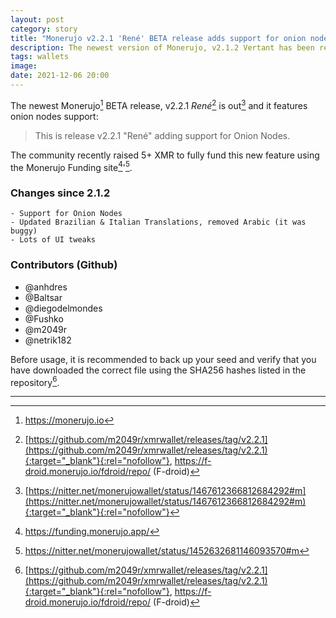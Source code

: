 ```yaml
---
layout: post
category: story
title: "Monerujo v2.2.1 'René' BETA release adds support for onion nodes"
description: The newest version of Monerujo, v2.1.2 Vertant has been released and it upgrades to the latest Monero core version which fixes the decoy selection bug.
tags: wallets
image: 
date: 2021-12-06 20:00
---
```


The newest Monerujo[^1] BETA release, v2.2.1 *René*[^2] is out[^3] and it features onion nodes support:

> This is release v2.2.1 "René" adding support for Onion Nodes.

The community recently raised 5+ XMR to fully fund this new feature using the Monerujo Funding site[^4]'[^5].

### Changes since 2.1.2

```
- Support for Onion Nodes
- Updated Brazilian & Italian Translations, removed Arabic (it was buggy)
- Lots of UI tweaks
```

### Contributors (Github)

- @anhdres
- @Baltsar
- @diegodelmondes
- @Fushko
- @m2049r
- @netrik182

Before usage, it is recommended to back up your seed and verify that you have downloaded the correct file using the SHA256 hashes listed in the repository[^2].
 
---

[^1]: https://monerujo.io
[^2]: [https://github.com/m2049r/xmrwallet/releases/tag/v2.2.1](https://github.com/m2049r/xmrwallet/releases/tag/v2.2.1){:target="_blank"}{:rel="nofollow"}, https://f-droid.monerujo.io/fdroid/repo/ (F-droid)
[^3]: [https://nitter.net/monerujowallet/status/1467612366812684292#m](https://nitter.net/monerujowallet/status/1467612366812684292#m){:target="_blank"}{:rel="nofollow"}
[^4]: https://funding.monerujo.app/
[^5]: https://nitter.net/monerujowallet/status/1452632681146093570#m

